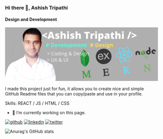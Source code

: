 ### Hi there 👋, Ashish Tripathi
#### Design and Development
![Design and Development](https://github.com/ashishtripathi1110/ashishtripathi1110/blob/main/saxscbc%20(1).png)

I made this project just for fun, it allows you to create nice and simple GitHub Readme files that you can copy/paste and use in your profile.

Skills: REACT / JS / HTML / CSS

- 🔭 I’m currently working on this page. 


[<img src='https://cdn.jsdelivr.net/npm/simple-icons@3.0.1/icons/github.svg' alt='github' height='40'>](https://github.com/ashishtripathi1110)  [<img src='https://cdn.jsdelivr.net/npm/simple-icons@3.0.1/icons/linkedin.svg' alt='linkedin' height='40'>](https://www.linkedin.com/in/ashishtripathi11101996/)  [<img src='https://cdn.jsdelivr.net/npm/simple-icons@3.0.1/icons/twitter.svg' alt='twitter' height='40'>](https://twitter.com/@Ashisht70974967)  



![Anurag's GitHub stats](https://github-readme-stats.vercel.app/api?username=AshishTripathi&hide=contribs,prs)

